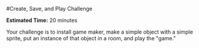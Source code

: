 #Create, Save, and Play Challenge

**Estimated Time:** 20 minutes

Your challenge is to install game maker, make a simple object with a simple sprite, put an instance of that object in a room, and play the "game."
